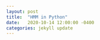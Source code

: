 ```yaml
---
layout: post
title:  "HMM in Python"
date:   2020-10-14 12:00:00 -0400
categories: jekyll update
---
```

